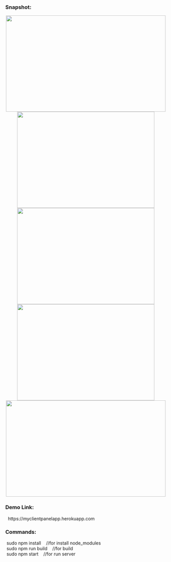 <h3>Snapshot:</h3>
<div align="center">
 <p float="left">
  <img src="https://user-images.githubusercontent.com/38814709/54700554-0f269180-4b55-11e9-9135-dd1d8ef8e17a.png" width="500" height="300"/>
	 <br/>
  <img src="https://user-images.githubusercontent.com/38814709/54700551-0e8dfb00-4b55-11e9-96b2-54a9cccd49c9.png" width="430" height="300"/> 
  <img src="https://user-images.githubusercontent.com/38814709/54700553-0f269180-4b55-11e9-9286-8879548285f4.png" width="430" height="300"/>
  <img src="https://user-images.githubusercontent.com/38814709/54700550-0e8dfb00-4b55-11e9-82f8-523a2c9771b1.png" width="430" height="300"/>
	 <br/>
  <img src="https://user-images.githubusercontent.com/38814709/54700555-0fbf2800-4b55-11e9-85b5-b78059dd68c4.png" width="500" height="300"/>
	</p>
</div>
<h3>Demo Link:</h3>
&nbsp; https://myclientpanelapp.herokuapp.com
<br>
<h3>Commands:</h3>
	&nbsp;<span>sudo npm install &nbsp;&nbsp;&nbsp;//for install node_modules</span>
	<br/>
	&nbsp;<span>sudo npm run build &nbsp;&nbsp;&nbsp;//for build</span>
	<br/>
	&nbsp;<span>sudo npm start &nbsp;&nbsp;&nbsp;//for run server</span>
	





